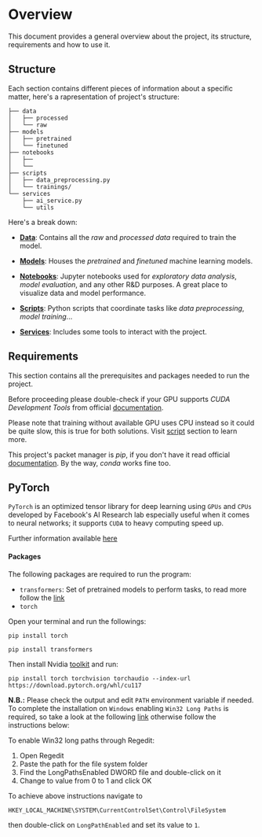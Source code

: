 # Overview

This document provides a general overview about the project, its structure, requirements and how to use it.

## Structure

Each section contains different pieces of information about a specific matter, here's a rapresentation of project's structure:

```
├── data
│   ├── processed
│   └── raw 
├── models
│   ├── pretrained
│   └── finetuned
├── notebooks
│   ├── 
│   └── 
├── scripts
│   ├── data_preprocessing.py
│   └── trainings/
└── services
    ├── ai_service.py
    └── utils
```

Here's a break down:

* **[Data](./data/README.md)**: Contains all the _raw_ and _processed data_ required to train the model.


* **[Models](./models/README.md)**: Houses the _pretrained_ and _finetuned_ machine learning models.


* **[Notebooks](./notebooks/README.md)**: Jupyter notebooks used for _exploratory data analysis_, _model evaluation_, and any other R&D purposes. A great place to visualize data and model performance.


* **[Scripts](./scripts/README.md)**: Python scripts that coordinate tasks like _data preprocessing_, _model training_...


* **[Services](./services/README.md)**: Includes some tools to interact with the project.



##  Requirements

This section contains all the prerequisites and packages needed to run the project. 

Before proceeding please double-check if your GPU supports _CUDA Development Tools_ from official [documentation](https://docs.nvidia.com/cuda/cuda-installation-guide-microsoft-windows/index.html#:~:text=You%20can%20verify%20that%20you,that%20GPU%20is%20CUDA%2Dcapable.).

Please note that training without available GPU uses CPU instead so it could be quite slow, this is true for both solutions. Visit [script](./scripts/README.md) section to learn more.

This project's packet manager is _pip_, if you don't have it read official [documentation](https://pip.pypa.io/en/stable/installation/). By the way, _conda_ works fine too.

##  PyTorch

`PyTorch` is an optimized tensor library for deep learning using `GPUs` and `CPUs` developed by Facebook's AI Research lab especially useful when it comes to neural networks; it supports `CUDA` to heavy computing speed up. 

Further information available [here](https://pytorch.org/docs/stable/index.html)

#### Packages

The following packages are required to run the program:

- `transformers`: Set of pretrained models to perform tasks, to read more follow the [link](https://pypi.org/project/transformers/)
- `torch`

Open your terminal and run the followings:

```
pip install torch

pip install transformers
```

Then install Nvidia [toolkit](https://developer.nvidia.com/cuda-downloads?target_os=Windows&target_arch=x86_64&target_version=Server2022&target_type=exe_local) and run:

```
pip install torch torchvision torchaudio --index-url https://download.pytorch.org/whl/cu117
```

**N.B.:** Please check the output and edit `PATH` environment variable if needed. To complete the installation on `Windows` enabling `Win32 Long Paths` is required, so take a look at the following [link](https://www.thewindowsclub.com/how-to-enable-or-disable-win32-long-paths-in-windows-11-10?utm_content=cmp-true) otherwise follow the instructions below:

To enable Win32 long paths through Regedit:

1. Open Regedit
2. Paste the path for the file system folder
3. Find the LongPathsEnabled DWORD file and double-click on it
4. Change to value from 0 to 1 and click OK

To achieve above instructions navigate to 

`HKEY_LOCAL_MACHINE\SYSTEM\CurrentControlSet\Control\FileSystem` 

then double-click on `LongPathEnabled` and set its value to `1`.






















